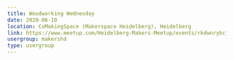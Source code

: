 ```yaml
---
title: Woodworking Wednesday
date: 2020-06-10
location: CoMakingSpace (Makerspace Heidelberg), Heidelberg
link: https://www.meetup.com/Heidelberg-Makers-Meetup/events/rkdwnrybcjbnb/
usergroup: makershd
type: usergroup
---
```

